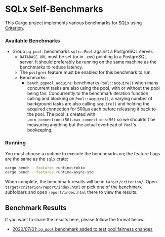 SQLx Self-Benchmarks
====================

This Cargo project implements various benchmarks for SQLx using
[Criterion](https://crates.io/crates/criterion).

### Available Benchmarks

* Group `pg_pool`: benchmarks `sqlx::Pool` against a PostgreSQL server.
    * `DATABASE_URL` must be set (or in `.env`) pointing to a PostgreSQL server. 
    It should preferably be running on the same machine as the benchmarks to reduce latency. 
    * The `postgres` feature must be enabled for this benchmark to run.
    * Benchmarks:
        * `bench_pgpool_acquire`: benchmarks `Pool::acquire()` when many concurrent tasks are also using
        the pool, with or without the pool being fair. Concurrently to the benchmark iteration
        function calling and blocking on `Pool::acquire()`, a varying number of background tasks are
        also calling `acquire()` and holding the acquired connection for 500µs each before releasing
        it back to the pool. The pool is created with `.min_connections(50).max_connections(50)` so we shouldn't
        be measuring anything but the actual overhead of `Pool`'s bookeeping.

### Running

You must choose a runtime to execute the benchmarks on; the feature flags are the same as the `sqlx` crate:

```bash
cargo bench --features runtime-tokio
cargo bench --features runtime-async-std
```

When complete, the benchmark results will be in `target/criterion/`. 
Open `target/criterion/report/index.html` or pick one of the benchmark subfolders and open
`report/index.html` there to view the results.

Benchmark Results
-------

If you want to share the results here, please follow the format below.

* [2020/07/01: `pg_pool` benchmark added to test pool fairness changes](results/2020-07-01-bench_pgpool_acquire/REPORT.md)
